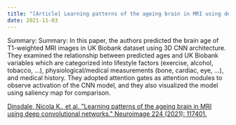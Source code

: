 ```yaml
---
title: "[Article] Learning patterns of the ageing brain in MRI using deep convolutional networks"
date: 2021-11-03
---
```


Summary: Summary: In this paper, the authors predicted the brain age of T1-weighted MRI images in UK Biobank dataset using 3D CNN architecture. They examined the relationship between predicted ages and UK Biobank variables which are categorized into lifestyle factors (exercise, alcohol, tobacco, ...), physiological/medical measurements (bone, cardiac, eye, ...), and medical history. They adopted attention gates as attention modules to observe activation of the CNN model, and they also visualized the model using saliency map for comparison.

[Dinsdale, Nicola K., et al. "Learning patterns of the ageing brain in MRI using deep convolutional networks." Neuroimage 224 (2021): 117401.](https://www.sciencedirect.com/science/article/pii/S1053811920308867?via%3Dihub) <br/>
